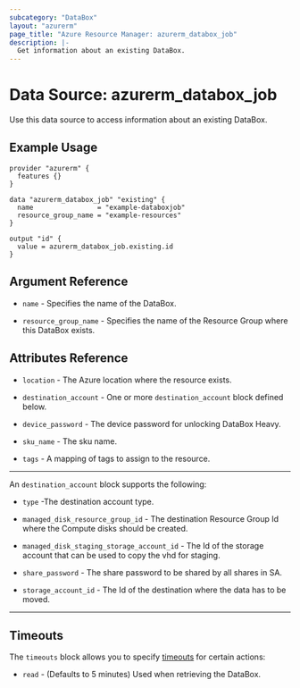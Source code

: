```yaml
---
subcategory: "DataBox"
layout: "azurerm"
page_title: "Azure Resource Manager: azurerm_databox_job"
description: |-
  Get information about an existing DataBox.
---
```


# Data Source: azurerm_databox_job

Use this data source to access information about an existing DataBox.

## Example Usage

```hcl
provider "azurerm" {
  features {}
}

data "azurerm_databox_job" "existing" {
  name                = "example-databoxjob"
  resource_group_name = "example-resources"
}

output "id" {
  value = azurerm_databox_job.existing.id
}
```

## Argument Reference

* `name` - Specifies the name of the DataBox.

* `resource_group_name` - Specifies the name of the Resource Group where this DataBox exists.

## Attributes Reference

* `location` - The Azure location where the resource exists.

* `destination_account` - One or more `destination_account` block defined below.

* `device_password` - The device password for unlocking DataBox Heavy.

* `sku_name` - The sku name.

* `tags` - A mapping of tags to assign to the resource.

---

An `destination_account` block supports the following:

* `type` -The destination account type.

* `managed_disk_resource_group_id` - The destination Resource Group Id where the Compute disks should be created.

* `managed_disk_staging_storage_account_id` - The Id of the storage account that can be used to copy the vhd for staging.

* `share_password` - The share password to be shared by all shares in SA.

* `storage_account_id` - The Id of the destination where the data has to be moved.

---

## Timeouts

The `timeouts` block allows you to specify [timeouts](https://www.terraform.io/docs/configuration/resources.html#timeouts) for certain actions:

* `read` - (Defaults to 5 minutes) Used when retrieving the DataBox.
